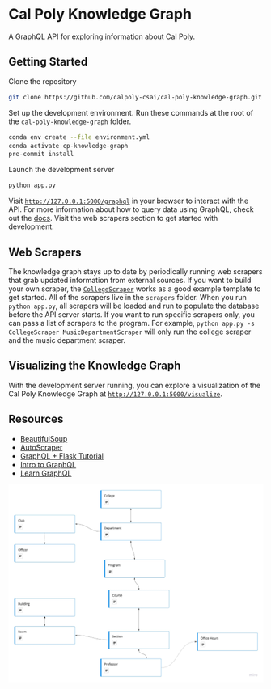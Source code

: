 # Cal Poly Knowledge Graph

A GraphQL API for exploring information about Cal Poly.

## Getting Started

Clone the repository

```bash
git clone https://github.com/calpoly-csai/cal-poly-knowledge-graph.git
```

Set up the development environment. Run these commands at the root of the `cal-poly-knowledge-graph` folder.

```bash
conda env create --file environment.yml
conda activate cp-knowledge-graph
pre-commit install
```

Launch the development server

```bash
python app.py
```

Visit [`http://127.0.0.1:5000/graphql`](http://127.0.0.1:5000/graphql) in your browser to interact with the API. For more information about how to query data using GraphQL, check out the [docs](https://graphql.org/learn/queries/). Visit the web scrapers section to get started with development.

## Web Scrapers

The knowledge graph stays up to date by periodically running web scrapers that grab updated information from external sources. If you want to build your own scraper, the [`CollegeScraper`](./scrapers/college_scraper.py) works as a good example template to get started. All of the scrapers live in the `scrapers` folder. When you run `python app.py`, all scrapers will be loaded and run to populate the database before the API server starts. If you want to run specific scrapers only, you can pass a list of scrapers to the program. For example, `python app.py -s CollegeScraper MusicDepartmentScraper` will only run the college scraper and the music department scraper.

## Visualizing the Knowledge Graph

With the development server running, you can explore a visualization of the Cal Poly Knowledge Graph at [`http://127.0.0.1:5000/visualize`](http://127.0.0.1:5000/visualize).

## Resources

- [BeautifulSoup](https://scribbleghost.net/2020/07/06/getting-started-with-beautiful-soup-4/)
- [AutoScraper](https://github.com/alirezamika/autoscraper)
- [GraphQL + Flask Tutorial](https://graphene-mongo.readthedocs.io/en/latest/tutorial.html)
- [Intro to GraphQL](https://graphql.org/learn/)
- [Learn GraphQL](https://www.howtographql.com)

![Graph Visualization](./docs/assets/graph-visualization.jpg)
